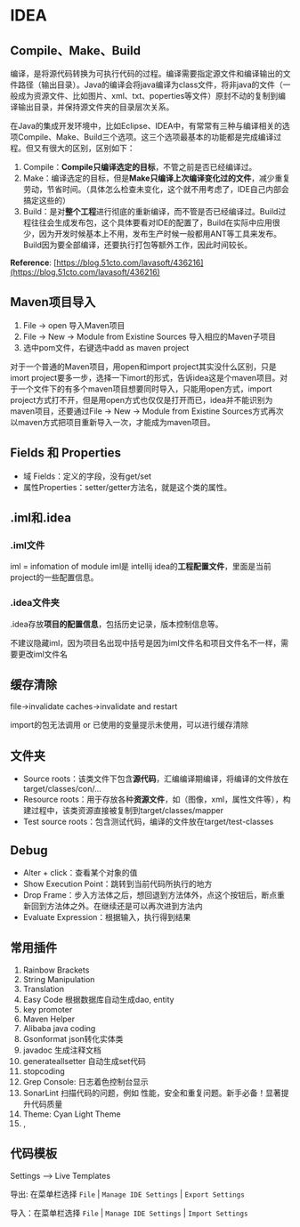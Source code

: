 # IDEA

## Compile、Make、Build

编译，是将源代码转换为可执行代码的过程。编译需要指定源文件和编译输出的文件路径（输出目录）。Java的编译会将java编译为class文件，将非java的文件（一般成为资源文件、比如图片、xml、txt、poperties等文件）原封不动的复制到编译输出目录，并保持源文件夹的目录层次关系。

在Java的集成开发环境中，比如Eclipse、IDEA中，有常常有三种与编译相关的选项Compile、Make、Build三个选项。这三个选项最基本的功能都是完成编译过程。但又有很大的区别，区别如下：

1. Compile：**Compile只编译选定的目标**，不管之前是否已经编译过。
2. Make：编译选定的目标，但是**Make只编译上次编译变化过的文件**，减少重复劳动，节省时间。（具体怎么检查未变化，这个就不用考虑了，IDE自己内部会搞定这些的）
3. Build：是对**整个工程**进行彻底的重新编译，而不管是否已经编译过。Build过程往往会生成发布包，这个具体要看对IDE的配置了，Build在实际中应用很少，因为开发时候基本上不用，发布生产时候一般都用ANT等工具来发布。Build因为要全部编译，还要执行打包等额外工作，因此时间较长。

**Reference**: [https://blog.51cto.com/lavasoft/436216](https://blog.51cto.com/lavasoft/436216)

## **Maven项目导入**

1. File -> open 导入Maven项目
2. File -> New -> Module from Existine Sources 导入相应的Maven子项目
3. 选中pom文件，右键选中add as maven project

对于一个普通的Maven项目，用open和import project其实没什么区别，只是imort project要多一步，选择一下imort的形式，告诉idea这是个maven项目。对于一个文件下的有多个maven项目想要同时导入，只能用open方式，import project方式打不开，但是用open方式也仅仅是打开而已，idea并不能识别为maven项目，还要通过File -> New -> Module from Existine Sources方式再次以maven方式把项目重新导入一次，才能成为maven项目。

## Fields  和 Properties

- 域 Fields：定义的字段，没有get/set
- 属性Properties：setter/getter方法名，就是这个类的属性。

## .iml和.idea

### **.iml文件**

iml =  infomation of module
iml是 intellij idea的**工程配置文件**，里面是当前project的一些配置信息。

### **.idea文件夹**

.idea存放**项目的配置信息**，包括历史记录，版本控制信息等。

不建议隐藏iml，因为项目名出现中括号是因为iml文件名和项目文件名不一样，需要更改iml文件名

## **缓存清除**

file->invalidate caches->invalidate and restart

import的包无法调用 or 已使用的变量提示未使用，可以进行缓存清除

## **文件夹**

- Source roots：该类文件下包含**源代码**，汇编编译期编译，将编译的文件放在target/classes/con/...
- Resource roots：用于存放各种**资源文件**，如（图像，xml，属性文件等），构建过程中，该类资源直接被复制到target/classes/mapper
- Test source roots：包含测试代码，编译的文件放在target/test-classes

## Debug

- Alter + click：查看某个对象的值
- Show Execution Point：跳转到当前代码所执行的地方
- Drop Frame：步入方法体之后，想回退到方法体外，点这个按钮后，断点重新回到方法体之外。在继续还是可以再次进到方法内
- Evaluate Expression：根据输入，执行得到结果

## 常用插件

1. Rainbow Brackets
2. String Manipulation
3. Translation
4. Easy Code 根据数据库自动生成dao, entity
5. key promoter 
6. Maven Helper
7. Alibaba java coding 
8. Gsonformat json转化实体类 
9. javadoc  生成注释文档  
10. generateallsetter 自动生成set代码 
11. stopcoding
12. Grep Console: 日志着色控制台显示 
13. SonarLint  扫描代码的问题，例如 性能，安全和重复问题。新手必备！显著提升代码质量
14. Theme: Cyan Light Theme
15. ,

## 代码模板

Settings --> Live Templates

导出: 在菜单栏选择 `File` | `Manage IDE Settings` | `Export Settings`

导入：在菜单栏选择 `File` | `Manage IDE Settings` | `Import Settings`